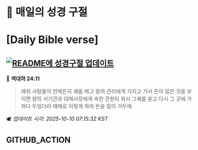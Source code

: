 # 🙏 매일의 성경 구절
# [Daily Bible verse]
## [![README에 성경구절 업데이트](https://github.com/DONGSUKA/first_test/actions/workflows/update-readme-bible.yml/badge.svg)](https://github.com/DONGSUKA/first_test/actions/workflows/update-readme-bible.yml)
<!-- START_BIBLE_VERSE -->
📖 **역대하 24:11**
> 레위 사람들이 언제든지 궤를 메고 왕의 관리에게 가지고 가서 돈이 많은 것을 보이면 왕의 서기관과 대제사장에게 속한 관원이 와서 그궤를 쏟고 다시 그 곳에 가져다 두었더라 때때로 이렇게 하여 돈을 많이 거두매

🕊️ _업데이트 시각: 2025-10-10 07:15:32 KST_
  <!-- END_BIBLE_VERSE -->
## GITHUB_ACTION
